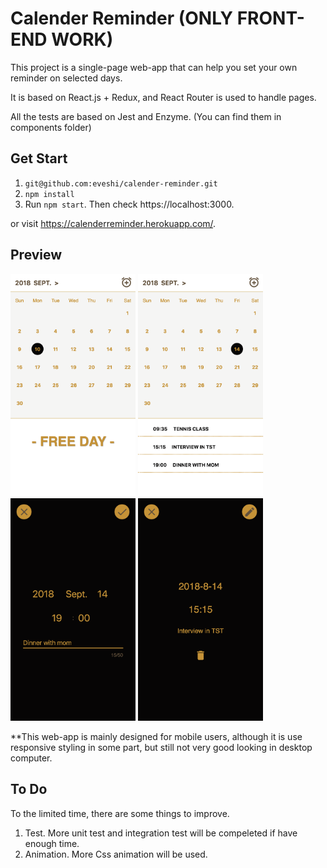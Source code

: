 # Calender Reminder (ONLY FRONT-END WORK)

This project is a single-page web-app that can help you set your own reminder on selected days.

It is based on React.js + Redux, and React Router is used to handle pages.

All the tests are based on Jest and Enzyme. (You can find them in components folder)

## Get Start
1. `git@github.com:eveshi/calender-reminder.git`
2. `npm install`
3. Run `npm start`. Then check https://localhost:3000.

or visit https://calenderreminder.herokuapp.com/.

## Preview
<img width="200" src="https://raw.githubusercontent.com/eveshi/calender-reminder/master/README_IMAGE/home_free.png"> <img width="200" src="https://github.com/eveshi/calender-reminder/blob/master/README_IMAGE/home.png"> <img width="200" src="https://raw.githubusercontent.com/eveshi/calender-reminder/master/README_IMAGE/add_reminder.png"> <img width="200" src="https://raw.githubusercontent.com/eveshi/calender-reminder/master/README_IMAGE/check%20reminder.png">

**This web-app is mainly designed for mobile users, although it is use responsive styling in some part, but still not very good looking in desktop computer.

## To Do

To the limited time, there are some things to improve.

1. Test. More unit test and integration test will be compeleted if have enough time.
2. Animation. More Css animation will be used.
